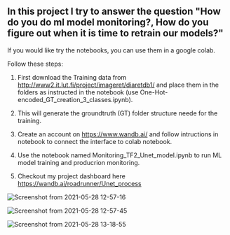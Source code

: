 ## In this project I try to answer the question "How do you do ml model monitoring?, How do you figure out when it is time to retrain our models?"

If you would like try the notebooks, you can use them in a google colab.

Follow these steps:
1) First download the Training data from http://www2.it.lut.fi/project/imageret/diaretdb1/ and place them in the folders as instructed in the notebook (use One-Hot-encoded_GT_creation_3_classes.ipynb).

2) This will generate the groundtruth (GT) folder structure neede for the training.

3) Create an account on https://www.wandb.ai/ and follow intructions in notebook to connect the interface to colab notebook.

4) Use the notebook named Monitoring_TF2_Unet_model.ipynb to run ML model training and producrion monitoring.

5) Checkout my project dashboard here https://wandb.ai/roadrunner/Unet_process

![Screenshot from 2021-05-28 12-57-16](https://user-images.githubusercontent.com/18630132/120037666-d9905500-bfb6-11eb-861b-67e238ebe679.png)

![Screenshot from 2021-05-28 12-57-45](https://user-images.githubusercontent.com/18630132/120037687-df863600-bfb6-11eb-8352-dd3c36b888b3.png)

![Screenshot from 2021-05-28 13-18-55](https://user-images.githubusercontent.com/18630132/120037928-47d51780-bfb7-11eb-8002-3b55cfae954e.png)

